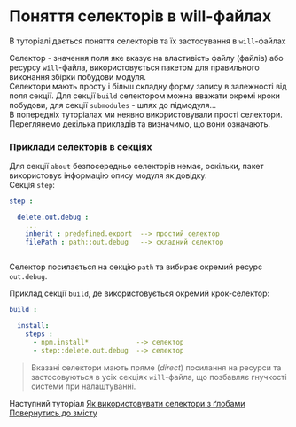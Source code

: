 # Поняття селекторів в will-файлах

В туторіалі дається поняття селекторів та їх застосування в `will`-файлах

Селектор - значення поля яке вказує на властивість файлу (файлів) або ресурсу `will`-файла, використовується пакетом для правильного виконання збірки побудови модуля.  
Селектори мають просту і більш складну форму запису в залежності від поля секції. Для секції `build` селектором можна вважати окремі кроки побудови, для секції `submodules` - шлях до підмодуля...  
В попередніх туторіалах ми неявно використовували прості селектори. Переглянемо декілька прикладів та визначимо, що вони означають.   

### Приклади селекторів в секціях
Для секції `about` безпосередньо селекторів немає, оскільки, пакет використовує інформацію опису модуля як довідку.  
Cекція `step`:

```yaml
step :

  delete.out.debug :
    ...
    inherit : predefined.export  --> простий селектор
    filePath : path::out.debug   --> складний селектор
    
```

Селектор посилається на секцію `path` та вибирає окремий ресурс `out.debug`.

Приклад секції `build`, де використовується окремий крок-селектор:

```yaml
build :

  install:
    steps :
      - npm.install*            --> селектор
      - step::delete.out.debug  --> селектор

```

> Вказані селектори мають пряме (_direct_) посилання на ресурси та застосовуються в усіх секціях `will`-файла, що позбавляє гнучкості системи при налаштуванні.

Наступний туторіал [Як використовувати селектори з ґлобами](HowToUseSelectorsWithGlob.ukr.md)  
[Повернутись до змісту](Topics.ukr.md)